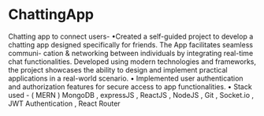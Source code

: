 # ChattingApp
Chatting app to connect users-
•Created a self-guided project to develop a chatting app designed specifically for friends. The App facilitates seamless communi- cation & networking between individuals by integrating real-time chat functionalities. Developed using modern technologies and frameworks, the project showcases the ability to design and implement practical applications in a real-world scenario.
• Implemented user authentication and authorization features for secure access to app functionalities.
• Stack used - ( MERN ) MongoDB , expressJS , ReactJS , NodeJS , Git , Socket.io , JWT Authentication , React Router
